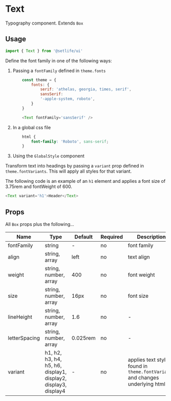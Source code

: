 # Text

Typography component. Extends `Box`

## Usage

```js
import { Text } from '@setlife/ui'
```

<!-- STORY -->

Define the font family in one of the following ways:

1. Passing a `fontFamily` defined in `theme.fonts`
    ```js
        const theme = {
            fonts: {
                serif: 'athelas, georgia, times, serif',
                sansSerif:
                '-apple-system, roboto',
            }
        }

        <Text fontFamily='sansSerif' />
    ```
2. In a global css file
    ```css
        html {
            font-family: 'Roboto', sans-serif;
        }
    ```
3. Using the `GlobalStyle` component

Transform text into headings by passing a `variant` prop defined in `theme.fontVariants`. This will apply all styles for that variant.

The following code is an example of an `h1` element and applies a font size of 3.75rem and fontWeight of 600.

```js
<Text variant='h1'>Header</Text>
```

## Props

All `Box` props plus the following...

| Name          | Type                                                           | Default  | Required | Description                                                                       |
|---------------|----------------------------------------------------------------|----------|----------|-----------------------------------------------------------------------------------|
| fontFamily    | string                                                         | -        | no       | font family                                                                       |
| align         | string, array                                                  | left     | no       | text align                                                                        |
| weight        | string, number, array                                          | 400      | no       | font weight                                                                       |
| size          | string, number, array                                          | 16px     | no       | font size                                                                         |
| lineHeight    | string, number, array                                          | 1.6      | no       | -                                                                                 |
| letterSpacing | string, number, array                                          | 0.025rem | no       | -                                                                                 |
| variant       | h1, h2, h3, h4, h5, h6, display1, display2, display3, display4 | -        | no       | applies text styles found in `theme.fontVariants` and changes underlying html tag |